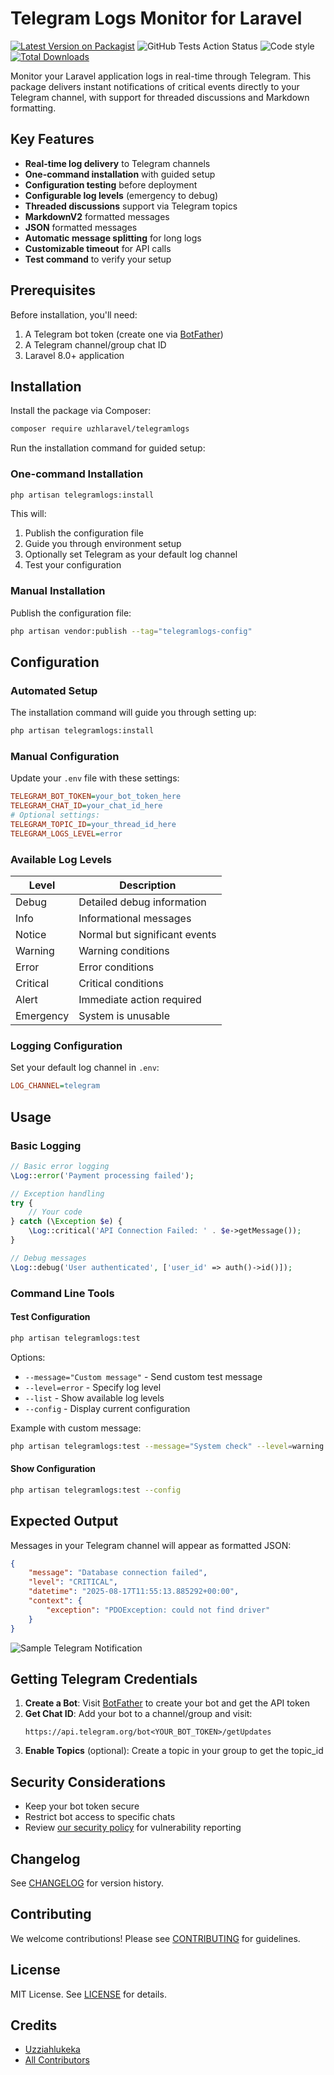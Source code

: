 # Telegram Logs Monitor for Laravel

[![Latest Version on Packagist](https://img.shields.io/packagist/v/uzhlaravel/telegramlogs.svg?style=flat-square)](https://packagist.org/packages/uzhlaravel/telegramlogs)
![GitHub Tests Action Status](https://github.com/Uzziahlukeka/telegrammonitor/actions/workflows/run-tests.yml/badge.svg)
![Code style](https://github.com/Uzziahlukeka/telegrammonitor/actions/workflows/fix-php-code-style-issues.yml/badge.svg)
[![Total Downloads](https://img.shields.io/packagist/dt/uzhlaravel/telegramlogs.svg?style=flat-square)](https://packagist.org/packages/uzhlaravel/telegramlogs)

Monitor your Laravel application logs in real-time through Telegram. This package delivers instant notifications of critical events directly to your Telegram channel, with support for threaded discussions and Markdown formatting.

## Key Features

- **Real-time log delivery** to Telegram channels
- **One-command installation** with guided setup
- **Configuration testing** before deployment
- **Configurable log levels** (emergency to debug)
- **Threaded discussions** support via Telegram topics
- **MarkdownV2** formatted messages
- **JSON** formatted messages
- **Automatic message splitting** for long logs
- **Customizable timeout** for API calls
- **Test command** to verify your setup

## Prerequisites

Before installation, you'll need:
1. A Telegram bot token (create one via [BotFather](https://core.telegram.org/bots#botfather))
2. A Telegram channel/group chat ID
3. Laravel 8.0+ application

## Installation

Install the package via Composer:

```bash
composer require uzhlaravel/telegramlogs
```

Run the installation command for guided setup:

### One-command Installation

```bash
php artisan telegramlogs:install
```

This will:
1. Publish the configuration file
2. Guide you through environment setup
3. Optionally set Telegram as your default log channel
4. Test your configuration

### Manual Installation 

Publish the configuration file:

```bash
php artisan vendor:publish --tag="telegramlogs-config"
```


## Configuration

### Automated Setup

The installation command will guide you through setting up:

```bash
php artisan telegramlogs:install
```

### Manual Configuration


Update your `.env` file with these settings:

```ini
TELEGRAM_BOT_TOKEN=your_bot_token_here
TELEGRAM_CHAT_ID=your_chat_id_here
# Optional settings:
TELEGRAM_TOPIC_ID=your_thread_id_here
TELEGRAM_LOGS_LEVEL=error
```

### Available Log Levels

| Level      | Description                          |
|------------|--------------------------------------|
| Debug      | Detailed debug information          |
| Info       | Informational messages               |
| Notice     | Normal but significant events       |
| Warning    | Warning conditions                  |
| Error      | Error conditions                    |
| Critical   | Critical conditions                 |
| Alert      | Immediate action required           |
| Emergency  | System is unusable                  |

### Logging Configuration

Set your default log channel in `.env`:

```ini
LOG_CHANNEL=telegram
```

## Usage

### Basic Logging

```php
// Basic error logging
\Log::error('Payment processing failed');

// Exception handling
try {
    // Your code
} catch (\Exception $e) {
    \Log::critical('API Connection Failed: ' . $e->getMessage());
}

// Debug messages
\Log::debug('User authenticated', ['user_id' => auth()->id()]);
```

### Command Line Tools

#### Test Configuration

```bash
php artisan telegramlogs:test
```

Options:
- `--message="Custom message"` - Send custom test message
- `--level=error` - Specify log level
- `--list` - Show available log levels
- `--config` - Display current configuration

Example with custom message:
```bash
php artisan telegramlogs:test --message="System check" --level=warning
```

#### Show Configuration

```bash
php artisan telegramlogs:test --config
```

## Expected Output

Messages in your Telegram channel will appear as formatted JSON:

```json
{
    "message": "Database connection failed",
    "level": "CRITICAL",
    "datetime": "2025-08-17T11:55:13.885292+00:00",
    "context": {
        "exception": "PDOException: could not find driver"
    }
}
```

![Sample Telegram Notification](img.png)

## Getting Telegram Credentials

1. **Create a Bot**: Visit [BotFather](https://core.telegram.org/bots#botfather) to create your bot and get the API token
2. **Get Chat ID**: Add your bot to a channel/group and visit:
   ```
   https://api.telegram.org/bot<YOUR_BOT_TOKEN>/getUpdates
   ```
3. **Enable Topics** (optional): Create a topic in your group to get the topic_id

## Security Considerations

- Keep your bot token secure
- Restrict bot access to specific chats
- Review [our security policy](../../security/policy) for vulnerability reporting

## Changelog

See [CHANGELOG](CHANGELOG.md) for version history.

## Contributing

We welcome contributions! Please see [CONTRIBUTING](CONTRIBUTING.md) for guidelines.

## License

MIT License. See [LICENSE](LICENSE.md) for details.

## Credits

- [Uzziahlukeka](https://github.com/Uzziahlukeka/telegrammonitor)
- [All Contributors](../../contributors)
